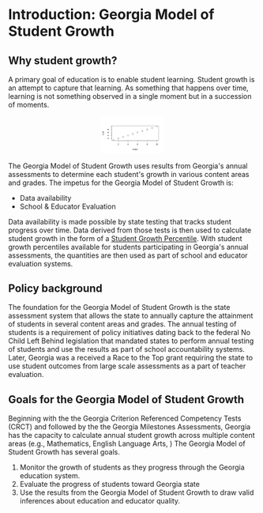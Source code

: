 # Introduction: Georgia Model of Student Growth

## Why student growth?

A primary goal of education is to enable student learning. Student growth is an attempt to capture that learning.
As something that happens over time, learning is not something observed in a single moment but in a succession of
moments.

<p align="center">
        <img src="https://raw.githubusercontent.com/Literasee/Georgia/master/Figures/Achievement_Over_Time/achievement_over_time.svg" style="width: 25%;">
</p>

The Georgia Model of Student Growth uses results from Georgia's annual assessments to determine each student's growth
in various content areas and grades. The impetus for the Georgia Model of Student Growth is:

* Data availability
* School & Educator Evaluation

Data availability is made possible by state testing that tracks student progress over time. Data derived from
those tests is then used to calculate student growth in the form of a [Student Growth Percentile](https://github.com/Literasee/Georgia/blob/master/module_2.md).
With student growth percentiles available for students participating in Georgia's annual assessments, the quantities are then
used as part of school and educator evaluation systems.


## Policy background

The foundation for the Georgia Model of Student Growth is the state assessment system that allows the
state to annually capture the attainment of students in several content areas and grades. The annual
testing of students is a requirement of policy initiatives dating back to the federal No Child Left Behind
legislation that mandated states to perform annual testing of students and use the results as part of
school accountability systems. Later, Georgia was a received a Race to the Top grant requiring the state
to use student outcomes from large scale assessments as a part of teacher evaluation.



## Goals for the Georgia Model of Student Growth

Beginning with the the Georgia Criterion Referenced Competency Tests (CRCT) and followed by the the Georgia Milestones Assessments,
Georgia has the capacity to calculate annual student growth across multiple content areas (e.g., Mathematics, English Language Arts, )
The Georgia Model of Student Growth has several goals.

1. Monitor the growth of students as they progress through the Georgia education system.
2. Evaluate the progress of students toward Georgia state
3. Use the results from the Georgia Model of Student Growth to draw valid inferences about education and educator quality.
